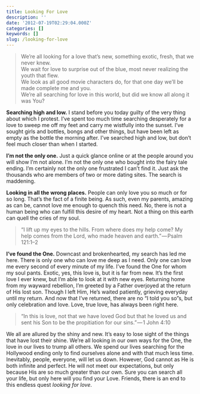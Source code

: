 ```yaml
---
title: Looking For Love
description: ''
date: '2012-07-19T02:29:04.000Z'
categories: []
keywords: []
slug: /looking-for-love
---
```


> We’re all looking for a love that’s new, something exotic, fresh, that we never knew.  
> We wait for love to surprise out of the blue, most never realizing the youth that flew.  
> We look as all good movie characters do, for that one day we’ll be made complete me and you.  
> We’re all searching for love in this world, but did we know all along it was You?

**Searching high and low.** I stand before you today guilty of the very thing about which I protest. I’ve spent too much time searching desperately for a love to sweep me off my feet and carry me wistfully into the sunset. I’ve sought girls and bottles, bongs and other things, but have been left as empty as the bottle the morning after. I’ve searched high and low, but don’t feel much closer than when I started.

**I’m not the only one.** Just a quick glance online or at the people around you will show I’m not alone. I’m not the only one who bought into the fairy tale ending. I’m certainly not the only one frustrated I can’t find it. Just ask the thousands who are members of two or more dating sites. The search is maddening.

**Looking in all the wrong places.** People can only love you so much or for so long. That’s the fact of a finite being. As such, even my parents, amazing as can be, cannot love me enough to quench this need. No, there is not a human being who can fulfill this desire of my heart. Not a thing on this earth can quell the cries of my soul.

> “I lift up my eyes to the hills. From where does my help come? My help comes from the Lord, who made heaven and earth.” — Psalm 121:1–2

**I’ve found the One.** Downcast and brokenhearted, my search has led me here. There is only one who can love me deep as I need. Only one can love me every second of every minute of my life. I’ve found the One for whom my soul pants. Exotic, yes, this love is, but it is far from new. It’s the first love I ever knew, but I’m able to look at it with new eyes. Returning home from my wayward rebellion, I’m greeted by a Father overjoyed at the return of His lost son. Though I left Him, He’s waited patiently, grieving everyday until my return. And now that I’ve returned, there are no “I told you so”s, but only celebration and love. Love, true love, has always been right here.

> “In this is love, not that we have loved God but that he loved us and sent his Son to be the propitiation for our sins.” — 1 John 4:10

We all are allured by the shiny and new. It’s easy to lose sight of the things that have lost their shine. We’re all looking in our own ways for the One, the love in our lives to trump all others. We spend our lives searching for the Hollywood ending only to find ourselves alone and with that much less time. Inevitably, people, everyone, will let us down. However, God cannot as He is both infinite and perfect. He will not meet our expectations, but only because His are so much greater than our own. Sure you can search all your life, but only here will you find your Love. Friends, there is an end to this endless quest _looking for love_.